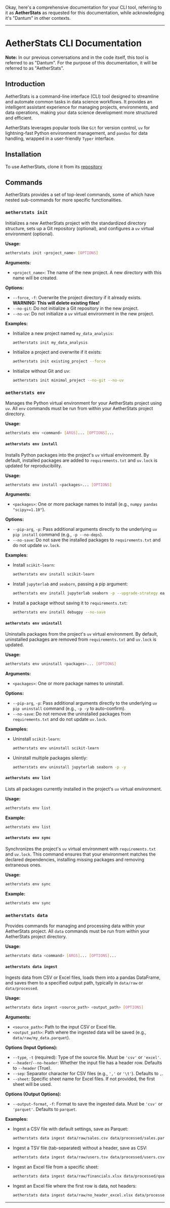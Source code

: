 Okay, here's a comprehensive documentation for your CLI tool, referring to it as **AetherStats** as requested for this documentation, while acknowledging it's "Dantum" in other contexts.

-----

# AetherStats CLI Documentation

**Note:** In our previous conversations and in the code itself, this tool is referred to as "Dantum". For the purpose of this documentation, it will be referred to as "AetherStats".

## Introduction

AetherStats is a command-line interface (CLI) tool designed to streamline and automate common tasks in data science workflows. It provides an intelligent assistant experience for managing projects, environments, and data operations, making your data science development more structured and efficient.

AetherStats leverages popular tools like `Git` for version control, `uv` for lightning-fast Python environment management, and `pandas` for data handling, wrapped in a user-friendly `Typer` interface.

## Installation

To use AetherStats, clone it from its [repository](https://github.com/AarushDixit889/aether-stats)

## Commands

AetherStats provides a set of top-level commands, some of which have nested sub-commands for more specific functionalities.

### `aetherstats init`

Initializes a new AetherStats project with the standardized directory structure, sets up a Git repository (optional), and configures a `uv` virtual environment (optional).

**Usage:**

```bash
aetherstats init <project_name> [OPTIONS]
```

**Arguments:**

  * `<project_name>`: The name of the new project. A new directory with this name will be created.

**Options:**

  * `--force`, `-f`: Overwrite the project directory if it already exists. **WARNING: This will delete existing files\!**
  * `--no-git`: Do not initialize a Git repository in the new project.
  * `--no-uv`: Do not initialize a `uv` virtual environment in the new project.

**Examples:**

  * Initialize a new project named `my_data_analysis`:
    ```bash
    aetherstats init my_data_analysis
    ```
  * Initialize a project and overwrite if it exists:
    ```bash
    aetherstats init existing_project --force
    ```
  * Initialize without Git and uv:
    ```bash
    aetherstats init minimal_project --no-git --no-uv
    ```

### `aetherstats env`

Manages the Python virtual environment for your AetherStats project using `uv`. All `env` commands must be run from within your AetherStats project directory.

**Usage:**

```bash
aetherstats env <command> [ARGS]... [OPTIONS]...
```

#### `aetherstats env install`

Installs Python packages into the project's `uv` virtual environment. By default, installed packages are added to `requirements.txt` and `uv.lock` is updated for reproducibility.

**Usage:**

```bash
aetherstats env install <packages>... [OPTIONS]
```

**Arguments:**

  * `<packages>`: One or more package names to install (e.g., `numpy pandas "scipy>=1.10"`).

**Options:**

  * `--pip-arg`, `-p`: Pass additional arguments directly to the underlying `uv pip install` command (e.g., `-p --no-deps`).
  * `--no-save`: Do not save the installed packages to `requirements.txt` and do not update `uv.lock`.

**Examples:**

  * Install `scikit-learn`:
    ```bash
    aetherstats env install scikit-learn
    ```
  * Install `jupyterlab` and `seaborn`, passing a pip argument:
    ```bash
    aetherstats env install jupyterlab seaborn -p --upgrade-strategy eager
    ```
  * Install a package without saving it to `requirements.txt`:
    ```bash
    aetherstats env install debugpy --no-save
    ```

#### `aetherstats env uninstall`

Uninstalls packages from the project's `uv` virtual environment. By default, uninstalled packages are removed from `requirements.txt` and `uv.lock` is updated.

**Usage:**

```bash
aetherstats env uninstall <packages>... [OPTIONS]
```

**Arguments:**

  * `<packages>`: One or more package names to uninstall.

**Options:**

  * `--pip-arg`, `-p`: Pass additional arguments directly to the underlying `uv pip uninstall` command (e.g., `-p -y` to auto-confirm).
  * `--no-save`: Do not remove the uninstalled packages from `requirements.txt` and do not update `uv.lock`.

**Examples:**

  * Uninstall `scikit-learn`:
    ```bash
    aetherstats env uninstall scikit-learn
    ```
  * Uninstall multiple packages silently:
    ```bash
    aetherstats env uninstall jupyterlab seaborn -p -y
    ```

#### `aetherstats env list`

Lists all packages currently installed in the project's `uv` virtual environment.

**Usage:**

```bash
aetherstats env list
```

**Example:**

```bash
aetherstats env list
```

#### `aetherstats env sync`

Synchronizes the project's `uv` virtual environment with `requirements.txt` and `uv.lock`. This command ensures that your environment matches the declared dependencies, installing missing packages and removing extraneous ones.

**Usage:**

```bash
aetherstats env sync
```

**Example:**

```bash
aetherstats env sync
```

### `aetherstats data`

Provides commands for managing and processing data within your AetherStats project. All `data` commands must be run from within your AetherStats project directory.

**Usage:**

```bash
aetherstats data <command> [ARGS]... [OPTIONS]...
```

#### `aetherstats data ingest`

Ingests data from CSV or Excel files, loads them into a pandas DataFrame, and saves them to a specified output path, typically in `data/raw` or `data/processed`.

**Usage:**

```bash
aetherstats data ingest <source_path> <output_path> [OPTIONS]
```

**Arguments:**

  * `<source_path>`: Path to the input CSV or Excel file.
  * `<output_path>`: Path where the ingested data will be saved (e.g., `data/raw/my_data.parquet`).

**Options (Input Options):**

  * `--type`, `-t` (required): Type of the source file. Must be `'csv'` or `'excel'`.
  * `--header`/`--no-header`: Whether the input file has a header row. Defaults to `--header` (True).
  * `--sep`: Separator character for CSV files (e.g., `','` or `'\t'`). Defaults to `,`.
  * `--sheet`: Specific sheet name for Excel files. If not provided, the first sheet will be used.

**Options (Output Options):**

  * `--output-format`, `-f`: Format to save the ingested data. Must be `'csv'` or `'parquet'`. Defaults to `parquet`.

**Examples:**

  * Ingest a CSV file with default settings, save as Parquet:
    ```bash
    aetherstats data ingest data/raw/sales.csv data/processed/sales.parquet --type csv
    ```
  * Ingest a TSV file (tab-separated) without a header, save as CSV:
    ```bash
    aetherstats data ingest data/raw/users.tsv data/processed/users.csv --type csv --no-header --sep '\t' --output-format csv
    ```
  * Ingest an Excel file from a specific sheet:
    ```bash
    aetherstats data ingest data/raw/financials.xlsx data/processed/quarterly_report.parquet --type excel --sheet "Q1_Data"
    ```
  * Ingest an Excel file where the first row is data, not headers:
    ```bash
    aetherstats data ingest data/raw/no_header_excel.xlsx data/processed/no_header.parquet --type excel --no-header
    ```

-----
